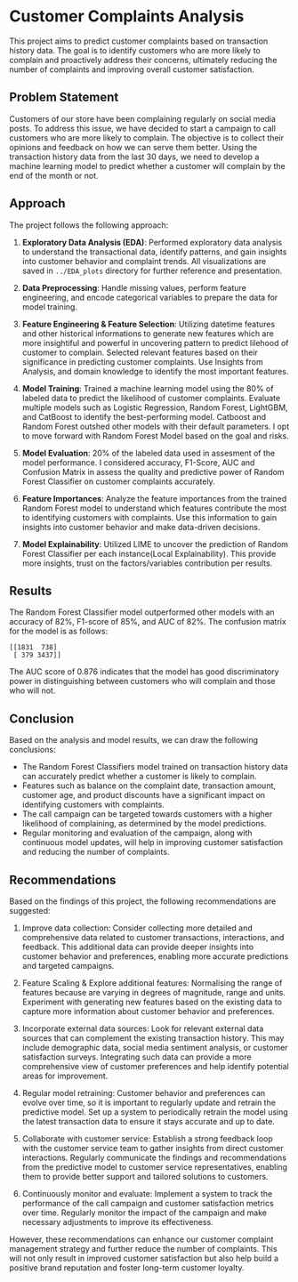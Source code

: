 # Customer Complaints Analysis

This project aims to predict customer complaints based on transaction history data. The goal is to identify customers who are more likely to complain and proactively address their concerns, ultimately reducing the number of complaints and improving overall customer satisfaction.

## Problem Statement

Customers of our store have been complaining regularly on social media posts. To address this issue, we have decided to start a campaign to call customers who are more likely to complain. The objective is to collect their opinions and feedback on how we can serve them better. Using the transaction history data from the last 30 days, we need to develop a machine learning model to predict whether a customer will complain by the end of the month or not.

## Approach

The project follows the following approach:

1. **Exploratory Data Analysis (EDA)**: Performed exploratory data analysis to understand the transactional data, identify patterns, and gain insights into customer behavior and complaint trends. All visualizations are saved in `../EDA_plots` directory for further reference and presentation.

2. **Data Preprocessing**: Handle missing values, perform feature engineering, and encode categorical variables to prepare the data for model training.

3. **Feature Engineering & Feature Selection**: Utilizing datetime features and other historical informations to generate new features which are more insightiful and powerful in uncovering pattern to predict lilehood of customer to complain. Selected relevant features based on their significance in predicting customer complaints. Use Insights from Analysis, and domain knowledge to identify the most important features.

4. **Model Training**: Trained a machine learning model using the 80% of labeled data to predict the likelihood of customer complaints. Evaluate multiple models such as Logistic Regression, Random Forest, LightGBM, and CatBoost to identify the best-performing model.
Catboost and Random Forest outshed other models with their default parameters. I opt to move forward with Random Forest Model based on the goal and risks.

5. **Model Evaluation**: 20% of the labeled data used in assesment of the model performance. I considered accuracy, F1-Score, AUC and Confusion Matrix in assess the quality and predictive power of Random Forest Classifier on customer complaints accurately.

6. **Feature Importances**: Analyze the feature importances from the trained Random Forest model to understand which features contribute the most to identifying customers with complaints. Use this information to gain insights into customer behavior and make data-driven decisions.

7. **Model Explainability**: Utilized LIME to uncover the prediction of Random Forest Classifier per each instance(Local Explainability). This provide more insights, trust on the factors/variables contribution per results.


## Results

The Random Forest Classifier model outperformed other models with an accuracy of 82%, F1-score of 85%, and AUC of 82%. The confusion matrix for the model is as follows:

```
[[1831  738]
 [ 379 3437]]
```

The AUC score of 0.876 indicates that the model has good discriminatory power in distinguishing between customers who will complain and those who will not.

## Conclusion

Based on the analysis and model results, we can draw the following conclusions:

- The Random Forest Classifiers model trained on transaction history data can accurately predict whether a customer is likely to complain.
- Features such as balance on the complaint date, transaction amount, customer age, and product discounts have a significant impact on identifying customers with complaints.
- The call campaign can be targeted towards customers with a higher likelihood of complaining, as determined by the model predictions.
- Regular monitoring and evaluation of the campaign, along with continuous model updates, will help in improving customer satisfaction and reducing the number of complaints.

## Recommendations

Based on the findings of this project, the following recommendations are suggested:

1. Improve data collection: Consider collecting more detailed and comprehensive data related to customer transactions, interactions, and feedback. This additional data can provide deeper insights into customer behavior and preferences, enabling more accurate predictions and targeted campaigns.

2. Feature Scaling & Explore additional features: Normalising the range of features because are varying in degrees of magnitude, range and units. Experiment with generating new features based on the existing data to capture more information about customer behavior and preferences.

3. Incorporate external data sources: Look for relevant external data sources that can complement the existing transaction history. This may include demographic data, social media sentiment analysis, or customer satisfaction surveys. Integrating such data can provide a more comprehensive view of customer preferences and help identify potential areas for improvement.

4. Regular model retraining: Customer behavior and preferences can evolve over time, so it is important to regularly update and retrain the predictive model. Set up a system to periodically retrain the model using the latest transaction data to ensure it stays accurate and up to date.

5. Collaborate with customer service: Establish a strong feedback loop with the customer service team to gather insights from direct customer interactions. Regularly communicate the findings and recommendations from the predictive model to customer service representatives, enabling them to provide better support and tailored solutions to customers.

6. Continuously monitor and evaluate: Implement a system to track the performance of the call campaign and customer satisfaction metrics over time. Regularly monitor the impact of the campaign and make necessary adjustments to improve its effectiveness.

However, these recommendations can enhance our customer complaint management strategy and further reduce the number of complaints. This will not only result in improved customer satisfaction but also help build a positive brand reputation and foster long-term customer loyalty.

